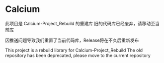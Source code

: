 # Calcium
此项目是 Calcium-Project_Rebuild 的重建库
旧的代码库已经废弃，请移动至当前库

因推送问题导致我们重置了当前代码库，Release将在不久后重新发布

This project is a rebuild library for Calcium-Project_Rebuild
The old repository has been deprecated, please move to the current repository

